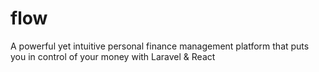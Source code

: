 # flow

A powerful yet intuitive personal finance management platform that puts you in control of your money with Laravel & React
